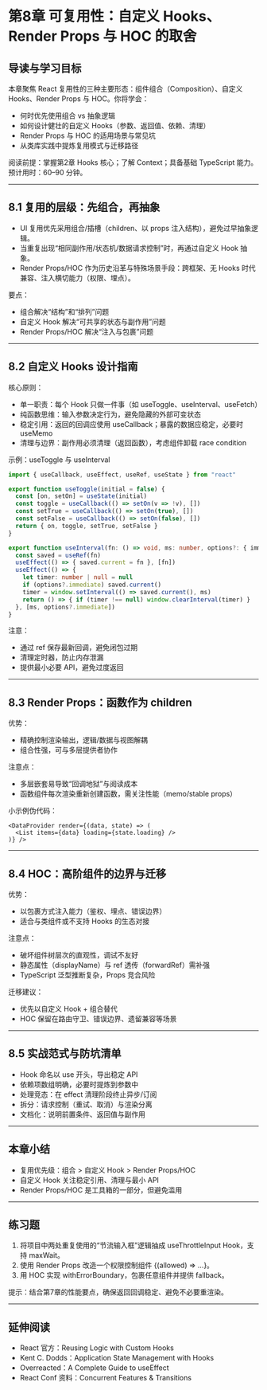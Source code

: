 # 第8章 可复用性：自定义 Hooks、Render Props 与 HOC 的取舍

## 导读与学习目标
本章聚焦 React 复用性的三种主要形态：组件组合（Composition）、自定义 Hooks、Render Props 与 HOC。你将学会：
- 何时优先使用组合 vs 抽象逻辑
- 如何设计健壮的自定义 Hooks（参数、返回值、依赖、清理）
- Render Props 与 HOC 的适用场景与常见坑
- 从类库实践中提炼复用模式与迁移路径

阅读前提：掌握第2章 Hooks 核心；了解 Context；具备基础 TypeScript 能力。
预计用时：60–90 分钟。

---

## 8.1 复用的层级：先组合，再抽象
- UI 复用优先采用组合/插槽（children、以 props 注入结构），避免过早抽象逻辑。
- 当重复出现“相同副作用/状态机/数据请求控制”时，再通过自定义 Hook 抽象。
- Render Props/HOC 作为历史沿革与特殊场景手段：跨框架、无 Hooks 时代兼容、注入横切能力（权限、埋点）。

要点：
- 组合解决“结构”和“排列”问题
- 自定义 Hook 解决“可共享的状态与副作用”问题
- Render Props/HOC 解决“注入与包裹”问题

---

## 8.2 自定义 Hooks 设计指南
核心原则：
- 单一职责：每个 Hook 只做一件事（如 useToggle、useInterval、useFetch）
- 纯函数思维：输入参数决定行为，避免隐藏的外部可变状态
- 稳定引用：返回的回调应使用 useCallback；暴露的数据应稳定，必要时 useMemo
- 清理与边界：副作用必须清理（返回函数），考虑组件卸载 race condition

示例：useToggle 与 useInterval
```ts
import { useCallback, useEffect, useRef, useState } from "react"

export function useToggle(initial = false) {
  const [on, setOn] = useState(initial)
  const toggle = useCallback(() => setOn(v => !v), [])
  const setTrue = useCallback(() => setOn(true), [])
  const setFalse = useCallback(() => setOn(false), [])
  return { on, toggle, setTrue, setFalse }
}

export function useInterval(fn: () => void, ms: number, options?: { immediate?: boolean }) {
  const saved = useRef(fn)
  useEffect(() => { saved.current = fn }, [fn])
  useEffect(() => {
    let timer: number | null = null
    if (options?.immediate) saved.current()
    timer = window.setInterval(() => saved.current(), ms)
    return () => { if (timer !== null) window.clearInterval(timer) }
  }, [ms, options?.immediate])
}
```

注意：
- 通过 ref 保存最新回调，避免闭包过期
- 清理定时器，防止内存泄漏
- 提供最小必要 API，避免过度返回

---

## 8.3 Render Props：函数作为 children
优势：
- 精确控制渲染输出，逻辑/数据与视图解耦
- 组合性强，可与多层提供者协作

注意点：
- 多层嵌套易导致“回调地狱”与阅读成本
- 函数组件每次渲染重新创建函数，需关注性能（memo/stable props）

小示例伪代码：
```tsx
<DataProvider render={(data, state) => (
  <List items={data} loading={state.loading} />
)} />
```

---

## 8.4 HOC：高阶组件的边界与迁移
优势：
- 以包裹方式注入能力（鉴权、埋点、错误边界）
- 适合与类组件或不支持 Hooks 的生态对接

注意点：
- 破坏组件树层次的直观性，调试不友好
- 静态属性（displayName）与 ref 透传（forwardRef）需补强
- TypeScript 泛型推断复杂，Props 竞合风险

迁移建议：
- 优先以自定义 Hook + 组合替代
- HOC 保留在路由守卫、错误边界、遗留兼容等场景

---

## 8.5 实战范式与防坑清单
- Hook 命名以 use 开头，导出稳定 API
- 依赖项数组明确，必要时提炼到参数中
- 处理竞态：在 effect 清理阶段终止异步/订阅
- 拆分：请求控制（重试、取消）与渲染分离
- 文档化：说明前置条件、返回值与副作用

---

## 本章小结
- 复用优先级：组合 > 自定义 Hook > Render Props/HOC
- 自定义 Hook 关注稳定引用、清理与最小 API
- Render Props/HOC 是工具箱的一部分，但避免滥用

---

## 练习题
1. 将项目中两处重复使用的“节流输入框”逻辑抽成 useThrottleInput Hook，支持 maxWait。
2. 使用 Render Props 改造一个权限控制组件 <Auth>{(allowed) => ...}</Auth>。
3. 用 HOC 实现 withErrorBoundary，包裹任意组件并提供 fallback。

提示：结合第7章的性能要点，确保返回回调稳定、避免不必要重渲染。

---

## 延伸阅读
- React 官方：Reusing Logic with Custom Hooks
- Kent C. Dodds：Application State Management with Hooks
- Overreacted：A Complete Guide to useEffect
- React Conf 资料：Concurrent Features & Transitions